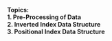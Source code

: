 **Topics:**\
**1. Pre-Processing of Data**\
**2. Inverted Index Data Structure**\
**3. Positional Index Data Structure**
